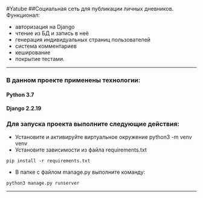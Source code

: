  #Yatube
 ##Социальная сеть для публикации личных дневников. Функционал:
- авторизация на Django
- чтение из БД и запись в неё 
- генерация индивидуальных страниц пользователей
- система комментариев
- кеширование
- покрытие тестами.

---


### В данном проекте применены технологии: 
#### Python 3.7
#### Django 2.2.19

### Для запуска проекта выполните следующие действия:
- Установите и активируйте виртуальное окружение python3 -m venv venv
- Установите зависимости из файла requirements.txt
```
pip install -r requirements.txt
``` 
- В папке с файлом manage.py выполните команду:
```
python3 manage.py runserver
```
---
